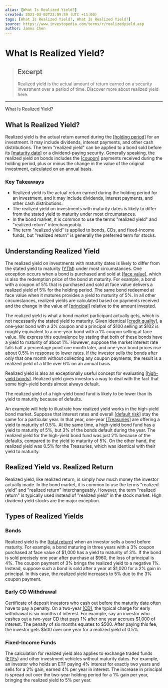 ```yaml
---
alias: [What Is Realized Yield?]
created: 2021-03-02T23:09:59 (UTC +11:00)
tags: [What Is Realized Yield?, What Is Realized Yield?]
source: https://www.investopedia.com/terms/r/realizedyield.asp
author: James Chen
---
```


# What Is Realized Yield?

> ## Excerpt
> Realized yield is the actual amount of return earned on a security investment over a period of time. Discover more about realized yield here.

---

What Is Realized Yield?
## What Is Realized Yield?

Realized yield is the actual return earned during the [[holding period]](https://www.investopedia.com/terms/h/holdingperiod.asp) for an investment. It may include dividends, interest payments, and other cash distributions. The term "realized yield" can be applied to a bond sold before its [[maturity date]](https://www.investopedia.com/terms/m/maturitydate.asp) or a dividend-paying security. Generally speaking, the realized yield on bonds includes the [[coupon]](https://www.investopedia.com/terms/c/coupon.asp) payments received during the holding period, plus or minus the change in the value of the original investment, calculated on an annual basis.

### Key Takeaways

-   Realized yield is the actual return earned during the holding period for an investment, and it may include dividends, interest payments, and other cash distributions.
-   The realized yield on investments with maturity dates is likely to differ from the stated yield to maturity under most circumstances.
-   In the bond market, it is common to use the terms "realized yield" and "realized return" interchangeably.
-   The term "realized yield" is applied to bonds, CDs, and fixed-income funds, but "realized return" is generally the preferred term for stocks.

## Understanding Realized Yield

The realized yield on investments with maturity dates is likely to differ from the stated yield to maturity ([YTM](https://www.investopedia.com/terms/y/yieldtomaturity.asp)) under most circumstances. One exception occurs when a bond is purchased and sold at [[face value]](https://www.investopedia.com/terms/f/facevalue.asp), which is also the redemption price of the bond at maturity. For example, a bond with a coupon of 5% that is purchased and sold at face value delivers a realized yield of 5% for the holding period. The same bond redeemed at face value when it matures provides a yield to maturity of 5%. In all other circumstances, realized yields are calculated based on payments received and the change in the value of [[principal]](https://www.investopedia.com/terms/p/principal.asp) relative to the amount invested.

The realized yield is what a bond market participant actually gets, which is not necessarily the stated yield to maturity. Given identical [[credit quality]](https://www.investopedia.com/terms/c/creditquality.asp), a one-year bond with a 3% coupon and a principal of $100 selling at $102 is roughly equivalent to a one-year bond with a 1% coupon selling at face value. We express this equivalence by stating that both of these bonds have a yield to maturity of about 1%. However, suppose the market interest rate falls half a percentage point one month later, and one-year bond prices rise about 0.5% in response to lower rates. If the investor sells the bonds after only that one month without collecting any coupon payments, the result is a realized yield of a little over 6% on an annual basis.

Realized yield is also an exceptionally useful concept for evaluating [[high-yield bonds]](https://www.investopedia.com/terms/h/high_yield_bond.asp). Realized yield gives investors a way to deal with the fact that some high-yield bonds almost always default.

The realized yield of a high-yield bond fund is likely to be lower than its yield to maturity because of defaults.

An example will help to illustrate how realized yield works in the high-yield bond market. Suppose that interest rates and overall [[default risk]](https://www.investopedia.com/terms/d/defaultrisk.asp) stay the same for a particular year. In that year, one-year [[Treasuries]](https://www.investopedia.com/articles/investing/073113/introduction-treasury-securities.asp) are offering a yield to maturity of 0.5%. At the same time, a high-yield bond fund has a yield to maturity of 5%, but 3% of the bonds default during the year. The realized yield for the high-yield bond fund was just 2% because of the defaults, compared to the yield to maturity of 5%. On the other hand, the realized yield was 0.5% for the Treasuries, which was identical with their yield to maturity.

## Realized Yield vs. Realized Return

Realized yield, like realized return, is simply how much money the investor actually made. In the bond market, it is common to use the terms "realized yield" and "realized return" interchangeably. However, the term "realized return" is typically used instead of "realized yield" in the stock market. High dividend yield stocks are the major exception.

## Types of Realized Yields

### Bonds

Realized yield is the [[total return]](https://www.investopedia.com/terms/t/totalreturn.asp) when an investor sells a bond before maturity. For example, a bond maturing in three years with a 3% coupon purchased at face value of $1,000 has a yield to maturity of 3%. If the bond is sold precisely one year after purchase at $960, the loss of principal is 4%. The coupon payment of 3% brings the realized yield to a negative 1%. Instead, suppose such a bond is sold after a year at $1,020 for a 2% gain in principal. In this case, the realized yield increases to 5% due to the 3% coupon payment.

### Early CD Withdrawal

Certificate of deposit investors who cash out before the maturity date often have to pay a penalty. On a two-year [[CD]](https://www.investopedia.com/terms/c/certificateofdeposit.asp), the typical charge for early withdrawal is six months of interest. For example, say an investor who cashes out a two-year CD that pays 1% after one year accrues $1,000 of interest. The penalty of six months equates to $500. After paying this fee, the investor gets $500 over one year for a realized yield of 0.5%.

### Fixed-Income Funds

The calculation for realized yield also applies to exchange traded funds ([ETFs](https://www.investopedia.com/terms/e/etf.asp)) and other investment vehicles without maturity dates. For example, an investor who holds an ETF paying 4% interest for exactly two years and sells for a 2% gain, earned 4% per year in interest. The increase in principal is spread out over the two-year holding period for a 1% gain per year, bringing the realized yield to 5% per year.
